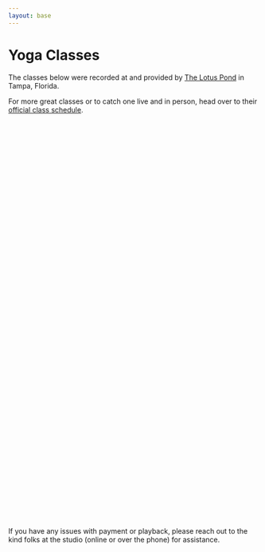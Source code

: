 ```yaml
---
layout: base
---
```


# Yoga Classes

The classes below were recorded at and provided by [The Lotus Pond](https://lotuspondyoga.com/) in Tampa, Florida.

For more great classes or to catch one live and in person, head over to their [official class schedule](https://yogalotuspond.com/classes.html).

<div id="dplayer_flash_4j73h919h7be804" style="width:720px;height:800px;position:relative;"></div><SCRIPT LANGUAGE=JavaScript TYPE="text/javascript" SRC="//play.webvideocore.net/js/vapp.js" ></SCRIPT><SCRIPT LANGUAGE=JavaScript>var vapp = new VappController({use_div: "dplayer_flash_4j73h919h7be804", player_width: "720", player_height: "800"}, {clip_id: "0", player_id: "4GE35AGFE12D4C4", playlist_id: "203134", transparent: "1", uk: "637d09c7d286e6229f9ae8219ee1bc06", live_id: "", sel_playlist: "4j73h919h7be804", sel_multiplaylist: "", use_html5: "true", layout: "default", theme: "light", is_responsive: "1", is_inversed: "", is_vertical: "", one_thumb_per_row: "1", thumbs_size: "medium", disable_hash: "", widget_height_behavior: "0", hide_playlist: "", hide_live_chat: "1", hide_description: "", playlist_position: "", chat_position: "", description_position: "", show_auto_play_next: "1", auto_play_next: "1", floating_player: "none"});</SCRIPT><!--VideoApps code END-->

If you have any issues with payment or playback, please reach out to the kind folks at the studio (online or over the phone) for assistance.
